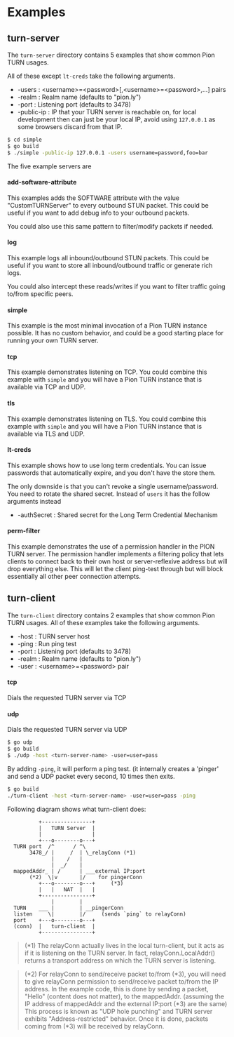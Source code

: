 # Examples

## turn-server
The `turn-server` directory contains 5 examples that show common Pion TURN usages.

All of these except `lt-creds` take the following arguments.

* -users     : &lt;username&gt;=&lt;password&gt;[,&lt;username&gt;=&lt;password&gt;,...] pairs
* -realm     : Realm name (defaults to "pion.ly")
* -port      : Listening port (defaults to 3478)
* -public-ip : IP that your TURN server is reachable on, for local development then can just be your local IP, avoid using `127.0.0.1` as some browsers discard from that IP.

```sh
$ cd simple
$ go build
$ ./simple -public-ip 127.0.0.1 -users username=password,foo=bar
```

The five example servers are

#### add-software-attribute
This examples adds the SOFTWARE attribute with the value "CustomTURNServer" to every outbound STUN packet. This could be useful if you want to add debug info to your outbound packets.

You could also use this same pattern to filter/modify packets if needed.

#### log
This example logs all inbound/outbound STUN packets. This could be useful if you want to store all inbound/outbound traffic or generate rich logs.

You could also intercept these reads/writes if you want to filter traffic going to/from specific peers.

#### simple
This example is the most minimal invocation of a Pion TURN instance possible. It has no custom behavior, and could be a good starting place for running your own TURN server.

#### tcp
This example demonstrates listening on TCP. You could combine this example with `simple` and you will have a Pion TURN instance that is available via TCP and UDP.

#### tls
This example demonstrates listening on TLS. You could combine this example with `simple` and you will have a Pion TURN instance that is available via TLS and UDP.

#### lt-creds

This example shows how to use long term credentials. You can issue passwords that automatically expire, and you don't have the store them.

The only downside is that you can't revoke a single username/password. You need to rotate the shared secret. Instead of `users` it has the follow arguments instead

* -authSecret     : Shared secret for the Long Term Credential Mechanism

#### perm-filter

This example demonstrates the use of a permission handler in the PION TURN server. The permission handler implements a filtering policy that lets clients to connect back to their own host or server-reflexive address but will drop everything else. This will let the client ping-test through but will block essentially all other peer connection attempts.

## turn-client
The `turn-client` directory contains 2 examples that show common Pion TURN usages. All of these examples take the following arguments.

* -host      : TURN server host
* -ping      : Run ping test
* -port      : Listening port (defaults to 3478)
* -realm     : Realm name (defaults to "pion.ly")
* -user      : &lt;username&gt;=&lt;password&gt; pair

#### tcp
Dials the requested TURN server via TCP

#### udp
Dials the requested TURN server via UDP

```sh
$ go udp
$ go build
$ ./udp -host <turn-server-name> -user=user=pass
```

By adding `-ping`, it will perform a ping test. (it internally creates a 'pinger' and send
a UDP packet every second, 10 times then exits.

```sh
$ go build
./turn-client -host <turn-server-name> -user=user=pass -ping
```

Following diagram shows what turn-client does:
```
          +----------------+
          |   TURN Server  |
          |                |
          +---o--------o---+
  TURN port  /^      / ^\
       3478_/ |     /  | \_relayConn (*1)
              |    /   |
              |  _/    |
  mappedAddr_ | /      | ___external IP:port
       (*2)  \|v       |/    for pingerConn
          +---o--------o---+     (*3)
          |   |   NAT  |   |
          +----------------+
              |        |
  TURN    ___ |        | __pingerConn
  listen     \|        |/     (sends `ping` to relayConn)
  port    +---o--------o---+
  (conn)  |   turn-client  |
          +----------------+
```

> (*1) The relayConn actually lives in the local turn-client, but it acts as if it is
> listening on the TURN server. In fact, relayConn.LocalAddr() returns a transport address
> on which the TURN server is listening.

> (*2) For relayConn to send/receive packet to/from (*3), you will need to give relayConn permission
> to send/receive packet to/from the IP address. In the example code, this is done by sending a
> packet, "Hello" (content does not matter), to the mappedAddr. (assuming the IP address of
> mappedAddr and the external IP:port (*3) are the same) This process is known as
> "UDP hole punching" and TURN server exhibits "Address-restricted" behavior. Once it is done,
> packets coming from (*3) will be received by relayConn.
